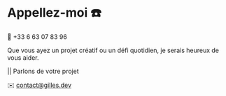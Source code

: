 # Appellez-moi ☎️

📱 +33 6 63 07 83 96

Que vous ayez un projet créatif ou un défi quotidien, je serais heureux de vous aider.

|| Parlons de votre projet

✉️ contact@gilles.dev
